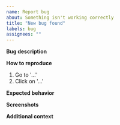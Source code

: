 ```yaml
---
name: Report bug
about: Something isn't working correctly
title: "New bug found"
labels: bug
assignees: ""
---
```


**Bug description**

<!--  
  A clear and concise description of the bug.  
-->

**How to reproduce**

<!--  
  Step-by-step instructions to reproduce the issue:  
-->

1. Go to '...'
2. Click on '...'

**Expected behavior**

<!--  
  A clear and concise description of what you expected to happen.  
-->

**Screenshots**

<!--  
  If possible, include screenshots to help illustrate the issue.  
-->

**Additional context**

<!--  
  Add any other information relevant to the bug.  
-->

